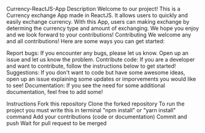 Currency-ReactJS-App
Description
Welcome to our project! This is a Currency exchange App made in ReactJS. It allows users to quickly and easily exchange currency. With this App, users can making exchange by determing the currency type and amount of exchanging. We hope you enjoy and we look forward to your contributions!
Contributing
We welcome any and all contributions! Here are some ways you can get started:

Report bugs: If you encounter any bugs, please let us know. 
Open up an issue and let us know the problem.
Contribute code: If you are a developer and want to contribute, follow the instructions below to get started!
Suggestions: If you don't want to code but have some awesome ideas, open up an issue explaining some updates or imporvements you would like to see!
Documentation: If you see the need for some additional documentation, feel free to add some!

Instructions
Fork this repository
Clone the forked repository
To run the project you must write this in terminal "npm install" or "yarn install" command
Add your contributions (code or documentation)
Commit and push
Wait for pull request to be merged
